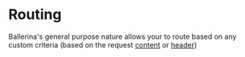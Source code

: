 # Routing

Ballerina's general purpose nature allows your to route based on any custom criteria (based on the request [content](content-based-routing/content-based-routing.html) or 
[header](header-based-routing/header-based-routing.html))

